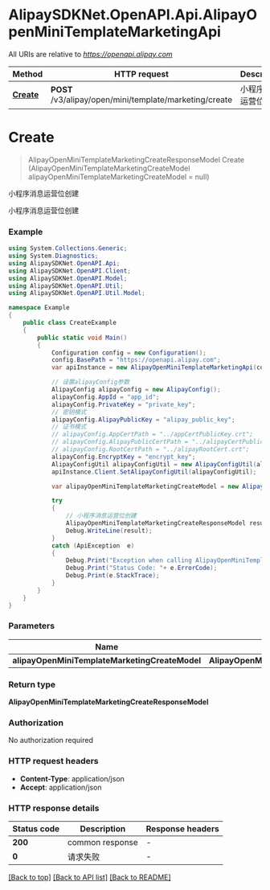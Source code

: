# AlipaySDKNet.OpenAPI.Api.AlipayOpenMiniTemplateMarketingApi

All URIs are relative to *https://openapi.alipay.com*

Method | HTTP request | Description
------------- | ------------- | -------------
[**Create**](AlipayOpenMiniTemplateMarketingApi.md#create) | **POST** /v3/alipay/open/mini/template/marketing/create | 小程序消息运营位创建


<a name="create"></a>
# **Create**
> AlipayOpenMiniTemplateMarketingCreateResponseModel Create (AlipayOpenMiniTemplateMarketingCreateModel alipayOpenMiniTemplateMarketingCreateModel = null)

小程序消息运营位创建

小程序消息运营位创建

### Example
```csharp
using System.Collections.Generic;
using System.Diagnostics;
using AlipaySDKNet.OpenAPI.Api;
using AlipaySDKNet.OpenAPI.Client;
using AlipaySDKNet.OpenAPI.Model;
using AlipaySDKNet.OpenAPI.Util;
using AlipaySDKNet.OpenAPI.Util.Model;

namespace Example
{
    public class CreateExample
    {
        public static void Main()
        {
            Configuration config = new Configuration();
            config.BasePath = "https://openapi.alipay.com";
            var apiInstance = new AlipayOpenMiniTemplateMarketingApi(config);

            // 设置alipayConfig参数
            AlipayConfig alipayConfig = new AlipayConfig();
            alipayConfig.AppId = "app_id";
            alipayConfig.PrivateKey = "private_key";
            // 密钥模式
            alipayConfig.AlipayPublicKey = "alipay_public_key";
            // 证书模式
            // alipayConfig.AppCertPath = "../appCertPublicKey.crt";
            // alipayConfig.AlipayPublicCertPath = "../alipayCertPublicKey_RSA2.crt";
            // alipayConfig.RootCertPath = "../alipayRootCert.crt";
            alipayConfig.EncryptKey = "encrypt_key";
            AlipayConfigUtil alipayConfigUtil = new AlipayConfigUtil(alipayConfig);
            apiInstance.Client.SetAlipayConfigUtil(alipayConfigUtil);

            var alipayOpenMiniTemplateMarketingCreateModel = new AlipayOpenMiniTemplateMarketingCreateModel(); // AlipayOpenMiniTemplateMarketingCreateModel |  (optional) 

            try
            {
                // 小程序消息运营位创建
                AlipayOpenMiniTemplateMarketingCreateResponseModel result = apiInstance.Create(alipayOpenMiniTemplateMarketingCreateModel);
                Debug.WriteLine(result);
            }
            catch (ApiException  e)
            {
                Debug.Print("Exception when calling AlipayOpenMiniTemplateMarketingApi.Create: " + e.Message );
                Debug.Print("Status Code: "+ e.ErrorCode);
                Debug.Print(e.StackTrace);
            }
        }
    }
}
```

### Parameters

Name | Type | Description  | Notes
------------- | ------------- | ------------- | -------------
 **alipayOpenMiniTemplateMarketingCreateModel** | **AlipayOpenMiniTemplateMarketingCreateModel**|  | [optional] 

### Return type

**AlipayOpenMiniTemplateMarketingCreateResponseModel**

### Authorization

No authorization required

### HTTP request headers

 - **Content-Type**: application/json
 - **Accept**: application/json


### HTTP response details
| Status code | Description | Response headers |
|-------------|-------------|------------------|
| **200** | common response |  -  |
| **0** | 请求失败 |  -  |

[[Back to top]](#) [[Back to API list]](../README.md#documentation-for-api-endpoints) [[Back to README]](../README.md)


